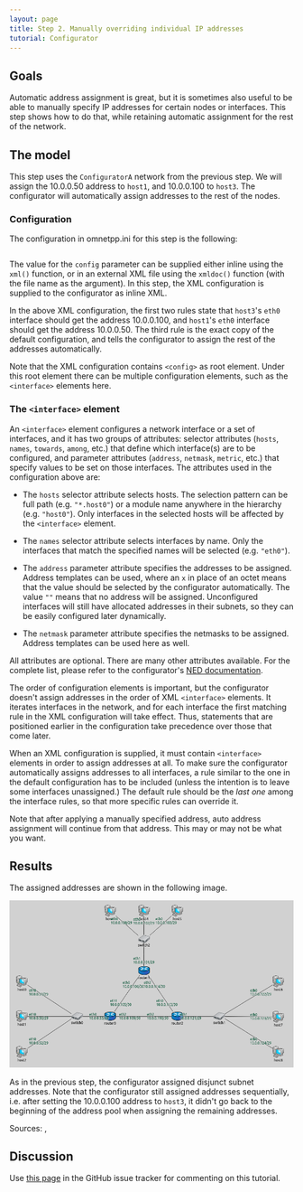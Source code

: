 ```yaml
---
layout: page
title: Step 2. Manually overriding individual IP addresses
tutorial: Configurator
---
```


## Goals

Automatic address assignment is great, but it is sometimes also useful
to be able to manually specify IP addresses for certain nodes or interfaces.
This step shows how to do that, while retaining automatic assignment for
the rest of the network.

## The model

This step uses the `ConfiguratorA`  network from the previous step.
We will assign the 10.0.0.50 address to `host1`, and 10.0.0.100 to `host3`.
The configurator will automatically assign addresses to the rest of the nodes.

### Configuration

The configuration in omnetpp.ini for this step is the following:

<p><pre class="snippet" src="../../configurator/omnetpp.uncommented.ini" from="Step2" until="####"></pre></p>

The value for the `config` parameter can be supplied either inline using the `xml()`
function, or in an external XML file using the `xmldoc()` function (with the file name
as the argument). In this step, the XML configuration is supplied to the configurator as inline XML.

In the above XML configuration, the first two rules state that `host3`'s `eth0` interface
should get the address 10.0.0.100, and `host1`'s `eth0` interface should get the
address 10.0.0.50. The third rule is the exact copy of the default configuration,
and tells the configurator to assign the rest of the addresses automatically.

Note that the XML configuration contains `<config>` as root element. Under this root
element there  can be multiple configuration elements, such as the `<interface>`
elements here.

### The `<interface>` element

An `<interface>` element configures a network interface or a set of interfaces,
and it has two groups of attributes: selector attributes (`hosts`, `names`, `towards`,
`among`, etc.) that define which interface(s) are to be configured, and parameter
attributes (`address`, `netmask`, `metric`, etc.) that specify values to be set
on those interfaces. The attributes used in the configuration above are:

- The `hosts` selector attribute selects hosts. The selection pattern can be
  full path (e.g. `"*.host0"`) or a module name anywhere in the hierarchy (e.g. `"host0"`).
  Only interfaces in the selected hosts will be affected by the `<interface>` element.

- The `names` selector attribute selects interfaces by name. Only the interfaces that
  match the specified names will be selected (e.g. `"eth0"`).

- The `address` parameter attribute specifies the addresses to be assigned.
  Address templates can be used, where an `x` in place of an octet means that the value
  should be selected by the configurator automatically. The value `""` means that
  no address will be assigned. Unconfigured interfaces will still have
  allocated addresses in their subnets, so they can be easily configured later dynamically.

- The `netmask` parameter attribute specifies the netmasks to be assigned.
  Address templates can be used here as well.

All attributes are optional. There are many other attributes available. For the
complete list, please refer to the configurator's
<a href="https://omnetpp.org/doc/inet/api-current/neddoc/index.html?p=inet.networklayer.configurator.ipv4.IPv4NetworkConfigurator.html"
target="_blank">NED documentation</a>.

The order of configuration elements is important, but the configurator doesn't assign
addresses in the order of XML `<interface>` elements. It iterates interfaces in the network, and for
each interface the first matching rule in the XML configuration will take effect. Thus, statements
that are positioned earlier in the configuration take precedence over those that come later.

When an XML configuration is supplied, it must contain `<interface>` elements in order to assign
addresses at all. To make sure the configurator automatically assigns addresses to all interfaces, a
rule similar to the one in the default configuration has to be included (unless the intention is to
leave some interfaces unassigned.) The default rule should be the *last one* among the interface
rules, so that more specific rules can override it.

Note that after applying a manually specified address, auto address assignment
will continue from that address. This may or may not be what you want.

## Results

The assigned addresses are shown in the following image.

<img class="screen" src="step2address.png" width="850px">

As in the previous step, the configurator assigned disjunct subnet addresses.
Note that the configurator still assigned addresses sequentially,
i.e. after setting the 10.0.0.100 address to `host3`, it didn't go back to the
beginning of the address pool when assigning the remaining addresses.

Sources: <a srcfile="../configurator/omnetpp.ini"/>, <a srcfile="../configurator/ConfiguratorA.ned"/>

## Discussion

Use <a href="https://github.com/inet-framework/inet-tutorials/issues/2" target="_blank">this page</a>
in the GitHub issue tracker for commenting on this tutorial.
